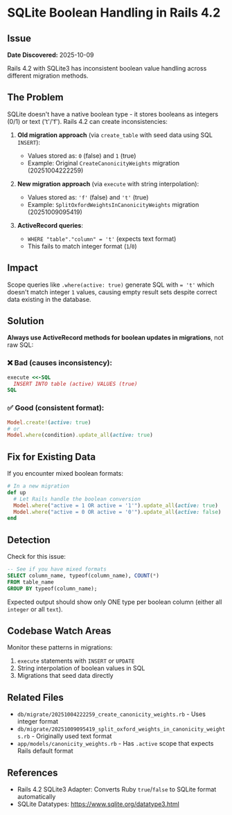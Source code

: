 # SQLite Boolean Handling in Rails 4.2

## Issue

**Date Discovered:** 2025-10-09

Rails 4.2 with SQLite3 has inconsistent boolean value handling across different migration methods.

## The Problem

SQLite doesn't have a native boolean type - it stores booleans as integers (0/1) or text ('t'/'f'). Rails 4.2 can create inconsistencies:

1. **Old migration approach** (via `create_table` with seed data using SQL `INSERT`):
   - Values stored as: `0` (false) and `1` (true)
   - Example: Original `CreateCanonicityWeights` migration (20251004222259)

2. **New migration approach** (via `execute` with string interpolation):
   - Values stored as: `'f'` (false) and `'t'` (true)
   - Example: `SplitOxfordWeightsInCanonicityWeights` migration (20251009095419)

3. **ActiveRecord queries**:
   - `WHERE "table"."column" = 't'` (expects text format)
   - This fails to match integer format (`1`/`0`)

## Impact

Scope queries like `.where(active: true)` generate SQL with `= 't'` which doesn't match integer `1` values, causing empty result sets despite correct data existing in the database.

## Solution

**Always use ActiveRecord methods for boolean updates in migrations**, not raw SQL:

### ❌ Bad (causes inconsistency):
```ruby
execute <<-SQL
  INSERT INTO table (active) VALUES (true)
SQL
```

### ✅ Good (consistent format):
```ruby
Model.create!(active: true)
# or
Model.where(condition).update_all(active: true)
```

## Fix for Existing Data

If you encounter mixed boolean formats:

```ruby
# In a new migration
def up
  # Let Rails handle the boolean conversion
  Model.where("active = 1 OR active = '1'").update_all(active: true)
  Model.where("active = 0 OR active = '0'").update_all(active: false)
end
```

## Detection

Check for this issue:

```sql
-- See if you have mixed formats
SELECT column_name, typeof(column_name), COUNT(*)
FROM table_name
GROUP BY typeof(column_name);
```

Expected output should show only ONE type per boolean column (either all `integer` or all `text`).

## Codebase Watch Areas

Monitor these patterns in migrations:

1. `execute` statements with `INSERT` or `UPDATE`
2. String interpolation of boolean values in SQL
3. Migrations that seed data directly

## Related Files

- `db/migrate/20251004222259_create_canonicity_weights.rb` - Uses integer format
- `db/migrate/20251009095419_split_oxford_weights_in_canonicity_weights.rb` - Originally used text format
- `app/models/canonicity_weights.rb` - Has `.active` scope that expects Rails default format

## References

- Rails 4.2 SQLite3 Adapter: Converts Ruby `true`/`false` to SQLite format automatically
- SQLite Datatypes: https://www.sqlite.org/datatype3.html
